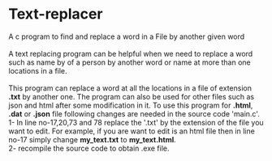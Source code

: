 # Text-replacer
A c program to find and replace a word in a File by another given word <br/>
<br/>
A text replacing program can be helpful when we need to replace a word such as name by of a person by another word or name at more than one locations in a file.
<br/><br/>
This program can replace a word at all the locations in a file of extension **.txt** by another one. The program can also be used for other files such as json and html after some modification in it. To use this program for **.html**, **.dat** or **.json** file following changes are needed in the source code 'main.c'.<br/>
1- In line no-17,20,73 and 78 replace the '.txt' by the extension of the file you want to edit. For example, if you are want to edit is an html file then in line no-17 simply change  **my_text.txt** to **my_text.html**. <br/>
2- recompile the source code to obtain .exe file.
